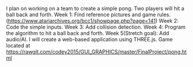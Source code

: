 I plan on working on a team to create a simple pong. Two players will hit a ball back and forth.
Week 1: Find reference pictures and game rules.(https://www.atariarchives.org/bcc1/showpage.php?page=141)
Week 2: Code the simple inputs.
Week 3: Add collision detection.
Week 4: Program the algorithm to hit a ball back and forth.
Week 5(Stretch goal): Add audio/AI.
I will create a web-based application using THREE.js.
Game located at https://rawgit.com/codey2015/GUI_GRAPHICS/master/FinalProject/pong.html
